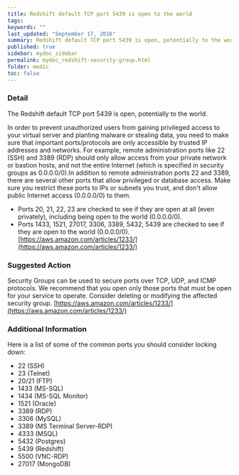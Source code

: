 ```yaml
---
title: Redshift default TCP port 5439 is open to the world
tags:
keywords: ""
last_updated: "September 17, 2016"
summary: Redshift default TCP port 5439 is open, potentially to the world.
published: true
sidebar: mydoc_sidebar
permalink: mydoc_redshift-security-group.html
folder: medic
toc: false
---
```


### Detail  
The Redshift default TCP port 5439 is open, potentially to the world.  

In order to prevent unauthorized users from gaining privileged access to your virtual server and planting malware or stealing data, you need to make sure that important ports/protocols are only accessible by trusted IP addresses and networks. For example, remote administration ports like 22 (SSH) and 3389 (RDP) should only allow access from your private network or bastion hosts, and not the entire Internet (which is specified in security groups as 0.0.0.0/0).In addition to remote administration ports 22 and 3389, there are several other ports that allow privileged or database access. Make sure you restrict these ports to IPs or subnets you trust, and don't allow public Internet access (0.0.0.0/0) to them.  

* Ports 20, 21, 22, 23 are checked to see if they are open at all (even privately), including being open to the world (0.0.0.0/0).  
* Ports 1433, 1521, 27017, 3306, 3389, 5432, 5439 are checked to see if they are open to the world (0.0.0.0/0).  
[https://aws.amazon.com/articles/1233/](https://aws.amazon.com/articles/1233/)  


### Suggested Action  
Security Groups can be used to secure ports over TCP, UDP, and ICMP protocols. We recommend that you open only those ports that must be open for your service to operate. Consider deleting or modifying the affected security group.
[https://aws.amazon.com/articles/1233/](https://aws.amazon.com/articles/1233/)

### Additional Information  
Here is a list of some of the common ports you should consider locking down:  
* 22 (SSH)  
* 23 (Telnet)  
* 20/21 (FTP)  
* 1433 (MS-SQL)  
* 1434 (MS-SQL Monitor)  
* 1521 (Oracle)  
* 3389 (RDP)  
* 3306 (MySQL)  
* 3389 (MS Terminal Server-RDP)  
* 4333 (MSQL)  
* 5432 (Postgres)  
* 5439 (Redshift)  
* 5500 (VNC-RDP)  
* 27017 (MongoDB)  

